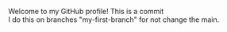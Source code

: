 Welcome to my GitHub profile!
This  is  a  commit  
I do this on  branches  "my-first-branch" for not  change  the  main.

